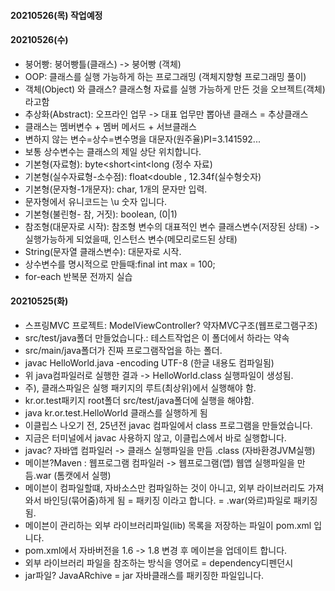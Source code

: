 #### 20210526(목) 작업예정

#### 20210526(수)
- 붕어빵: 붕어빵틀(클래스) -> 붕어빵 (객체)
- OOP: 클래스를 실행 가능하게 하는 프로그래밍 (객체지향형 프로그래밍 풀이)
- 객체(Object) 와 클래스? 클래스형 자료를 실행 가능하게 만든 것을 오브젝트(객체)라고함
- 추상화(Abstract): 오프라인 업무 -> 대표 업무만 뽑아낸 클래스 = 추상클래스
- 클래스는 멤버변수 + 멤버 메서드 + 서브클래스
- 변하지 않는 변수=상수=변수명을 대문자(원주율)PI=3.141592...
- 보통 상수변수는 클래스의 제일 상단 위치합니다.
- 기본형(자료형): byte<short<int<long (정수 자료)
- 기본형(실수자료형-소수점): float<double , 12.34f(실수형숫자)
- 기본형(문자형-1개문자): char, 1개의 문자만 입력.
- 문자형에서 유니코드는 \u 숫자 입니다.
- 기본형(불린형- 참, 거짓): boolean, (0|1)
- 참조형(대문자로 시작): 참조형 변수의 대표적인 변수 클래스변수(저장된 상태) -> 실행가능하게 되었을때, 인스턴스 변수(메모리로드된 상태)
- String(문자열 클래스변수): 대문자로 시작.
- 상수변수를 명시적으로 만들때:final int max = 100;
- for-each 반복문 전까지 실습

#### 20210525(화)
- 스프링MVC 프로젝트: ModelViewController? 약자MVC구조(웹프로그램구조)
- src/test/java폴더 만들었습니다.: 테스트작업은 이 폴더에서 하라는 약속
- src/main/java폴더가 진짜 프로그램작업을 하는 폴더.
- javac HelloWorld.java -encoding UTF-8 (한글 내용도 컴파일됨)
- 위 java컴파일러로 실행한 결과 -> HelloWorld.class 실행파일이 생성됨.
- 주), 클래스파일은 실행 패키지의 루트(최상위)에서 실행해야 함.
- kr.or.test패키지 root폴더 src/test/java폴더에 실행을 해야함.
- java kr.or.test.HelloWorld 클래스를 실행하게 됨
- 이클립스 나오기 전, 25년전 javac 컴파일에서 class 프로그램을 만들었습니다.
- 지금은 터미널에서 javac 사용하지 않고, 이클립스에서 바로 실행합니다.
- javac? 자바앱 컴파일러 -> 클래스 실행파일을 만듬 .class (자바환경JVM실행)
- 메이븐?Maven : 웹프로그램 컴파일러 -> 웹프로그램(앱) 웹앱 실행파일을 만듬.war
(톰캣에서 실행)
- 메이븐이 컴파일할떄, 자바소스만 컴파일하는 것이 아니고, 외부 라이브러리도 가져와서 바인딩(묶어줌)하게 됨 = 패키징 이라고 합니다. = .war(와르)파일로 패키징 됨.
- 메이븐이 관리하는 외부 라이브러리파일(lib) 목록을 저장하는 파일이 pom.xml 입니다.
- pom.xml에서 자바버전을 1.6 -> 1.8 변경 후 메이븐을 업데이트 합니다.
- 외부 라이브러리 파일을 참조하는 방식을 영어로 = dependency디펜던시
- jar파일? JavaARchive = jar 자바클래스를 패키징한 파일입니다.
